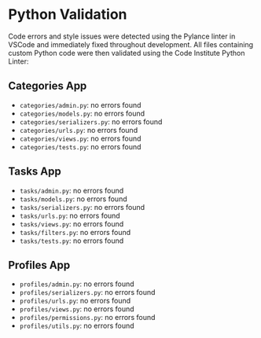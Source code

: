 # Python Validation

Code errors and style issues were detected using the Pylance linter in VSCode and immediately fixed throughout development. All files containing custom Python code were then validated using the Code Institute Python Linter:

## Categories App

- `categories/admin.py`: no errors found
- `categories/models.py`: no errors found
- `categories/serializers.py`: no errors found
- `categories/urls.py`: no errors found
- `categories/views.py`: no errors found
- `categories/tests.py`: no errors found

## Tasks App

- `tasks/admin.py`: no errors found
- `tasks/models.py`: no errors found
- `tasks/serializers.py`: no errors found
- `tasks/urls.py`: no errors found
- `tasks/views.py`: no errors found
- `tasks/filters.py`: no errors found
- `tasks/tests.py`: no errors found

## Profiles App

- `profiles/admin.py`: no errors found
- `profiles/serializers.py`: no errors found
- `profiles/urls.py`: no errors found
- `profiles/views.py`: no errors found
- `profiles/permissions.py`: no errors found
- `profiles/utils.py`: no errors found
